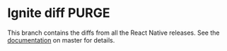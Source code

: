 # Ignite diff PURGE

This branch contains the diffs from all the React Native releases.
See the [documentation](https://github.com/nirre7/ignite-diff-purge/blob/master/README.md) on master for details.
